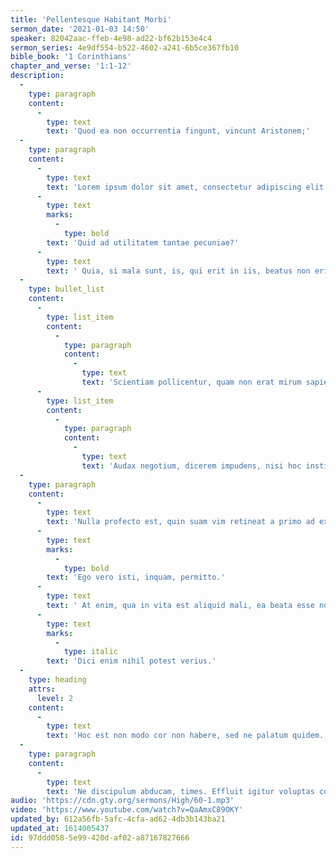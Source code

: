 ```yaml
---
title: 'Pellentesque Habitant Morbi'
sermon_date: '2021-01-03 14:50'
speaker: 82042aac-ffeb-4e98-ad22-bf62b153e4c4
sermon_series: 4e9df554-b522-4602-a241-6b5ce367fb10
bible_book: '1 Corinthians'
chapter_and_verse: '1:1-12'
description:
  -
    type: paragraph
    content:
      -
        type: text
        text: 'Quod ea non occurrentia fingunt, vincunt Aristonem;'
  -
    type: paragraph
    content:
      -
        type: text
        text: 'Lorem ipsum dolor sit amet, consectetur adipiscing elit. '
      -
        type: text
        marks:
          -
            type: bold
        text: 'Quid ad utilitatem tantae pecuniae?'
      -
        type: text
        text: ' Quia, si mala sunt, is, qui erit in iis, beatus non erit. Ut in geometria, prima si dederis, danda sunt omnia. Non minor, inquit, voluptas percipitur ex vilissimis rebus quam ex pretiosissimis. Non enim quaero quid verum, sed quid cuique dicendum sit. Nobis Heracleotes ille Dionysius flagitiose descivisse videtur a Stoicis propter oculorum dolorem. Duo Reges: constructio interrete.'
  -
    type: bullet_list
    content:
      -
        type: list_item
        content:
          -
            type: paragraph
            content:
              -
                type: text
                text: 'Scientiam pollicentur, quam non erat mirum sapientiae cupido patria esse cariorem.'
      -
        type: list_item
        content:
          -
            type: paragraph
            content:
              -
                type: text
                text: 'Audax negotium, dicerem impudens, nisi hoc institutum postea translatum ad philosophos nostros esset.'
  -
    type: paragraph
    content:
      -
        type: text
        text: 'Nulla profecto est, quin suam vim retineat a primo ad extremum. '
      -
        type: text
        marks:
          -
            type: bold
        text: 'Ego vero isti, inquam, permitto.'
      -
        type: text
        text: ' At enim, qua in vita est aliquid mali, ea beata esse non potest. Iam id ipsum absurdum, maximum malum neglegi. Videsne ut, quibus summa est in voluptate, perspicuum sit quid iis faciendum sit aut non faciendum? Quid in isto egregio tuo officio et tanta fide-sic enim existimo-ad corpus refers? Utinam quidem dicerent alium alio beatiorem! Iam ruinas videres. Commoda autem et incommoda in eo genere sunt, quae praeposita et reiecta diximus; '
      -
        type: text
        marks:
          -
            type: italic
        text: 'Dici enim nihil potest verius.'
  -
    type: heading
    attrs:
      level: 2
    content:
      -
        type: text
        text: 'Hoc est non modo cor non habere, sed ne palatum quidem.'
  -
    type: paragraph
    content:
      -
        type: text
        text: 'Ne discipulum abducam, times. Effluit igitur voluptas corporis et prima quaeque avolat saepiusque relinquit causam paenitendi quam recordandi. Aeque enim contingit omnibus fidibus, ut incontentae sint. Itaque primos congressus copulationesque et consuetudinum instituendarum voluntates fieri propter voluptatem; Isto modo ne improbos quidem, si essent boni viri. Propter nos enim illam, non propter eam nosmet ipsos diligimus. Qui enim voluptatem ipsam contemnunt, iis licet dicere se acupenserem maenae non anteponere. Eodem modo is enim tibi nemo dabit, quod, expetendum sit, id esse laudabile.'
audio: 'https://cdn.gty.org/sermons/High/60-1.mp3'
video: 'https://www.youtube.com/watch?v=QaAmxC89OKY'
updated_by: 612a56fb-5afc-4cfa-ad62-4db3b143ba21
updated_at: 1614005437
id: 97ddd058-5e99-420d-af02-a87167827666
---
```

